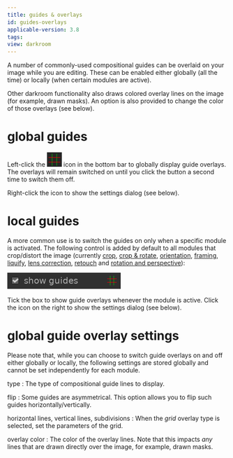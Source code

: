 ```yaml
---
title: guides & overlays
id: guides-overlays
applicable-version: 3.8
tags: 
view: darkroom
---
```


A number of commonly-used compositional guides can be overlaid on your image while you are editing. These can be enabled either globally (all the time) or locally (when certain modules are active).

Other darkroom functionality also draws colored overlay lines on the image (for example, drawn masks). An option is also provided to change the color of those overlays (see below).

# global guides

 Left-click the ![guides-overlays-icon](./guides-overlays/guides-overlays-icon.png#icon) icon in the bottom bar to globally display guide overlays. The overlays will remain switched on until you click the button a second time to switch them off. 

 Right-click the icon to show the settings dialog (see below).

# local guides

A more common use is to switch the guides on only when a specific module is activated. The following control is added by default to all modules that crop/distort the image (currently [crop](../../processing-modules/crop.md), [crop & rotate](../../processing-modules/crop-rotate.md), [orientation](../../processing-modules/orientation.md), [framing](../../processing-modules/framing.md), [liquify](../../processing-modules/liquify.md), [lens correction](../../processing-modules/lens-correction.md), [retouch](../../processing-modules/retouch.md) and [rotation and perspective](../../processing-modules/perspective-correction.md)):

![local-controls](./guides-overlays/local-controls.png#w25)

Tick the box to show guide overlays whenever the module is active. Click the icon on the right to show the settings dialog (see below).

# global guide overlay settings

Please note that, while you can choose to switch guide overlays on and off either globally or locally, the following settings are stored globally and cannot be set independently for each module.

type
: The type of compositional guide lines to display.

flip
: Some guides are asymmetrical. This option allows you to flip such guides horizontally/vertically.

horizontal lines, vertical lines, subdivisions
: When the _grid_ overlay type is selected, set the parameters of the grid.

overlay color
: The color of the overlay lines. Note that this impacts _any_ lines that are drawn directly over the image, for example, drawn masks.

